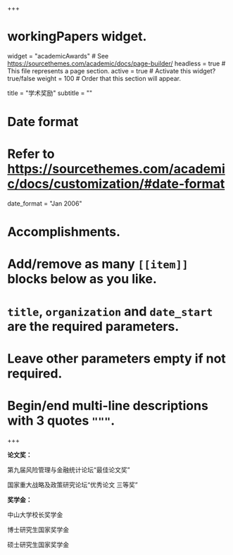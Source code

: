 +++
# workingPapers widget.
widget = "academicAwards"  # See https://sourcethemes.com/academic/docs/page-builder/
headless = true  # This file represents a page section.
active = true  # Activate this widget? true/false
weight = 100  # Order that this section will appear.

title = "学术奖励"
subtitle = ""

# Date format
#   Refer to https://sourcethemes.com/academic/docs/customization/#date-format
date_format = "Jan 2006"

# Accomplishments.
#   Add/remove as many `[[item]]` blocks below as you like.
#   `title`, `organization` and `date_start` are the required parameters.
#   Leave other parameters empty if not required.
#   Begin/end multi-line descriptions with 3 quotes `"""`.

+++

**论文奖：**

第九届风险管理与金融统计论坛“最佳论文奖” 

国家重大战略及政策研究论坛“优秀论文 三等奖”

**奖学金：**

中山大学校长奖学金

博士研究生国家奖学金

硕士研究生国家奖学金
